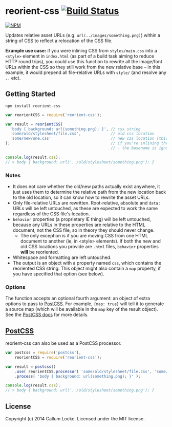 # reorient-css [![Build Status](https://secure.travis-ci.org/callumlocke/reorient-css.png?branch=master)](http://travis-ci.org/callumlocke/reorient-css)

[![NPM](https://nodei.co/npm/reorient-css.png?downloads=true&stars=true)](https://www.npmjs.org/package/reorient-css)


Updates relative asset URLs (e.g. `url(../images/something.png)`) within a string of CSS to reflect a relocation of the CSS file.

**Example use case:** if you were inlining CSS from `styles/main.css` into a `<style>` element in `index.html` (as part of a build task aiming to reduce HTTP round trips), you could use this function to rewrite all the image/font URLs within the CSS so they still work from the new relative base – in this example, it would prepend all file-relative URLs with `style/` (and resolve any `..` etc).


## Getting Started

`npm install reorient-css`

```javascript
var reorientCSS = require('reorient-css');

var result = reorientCSS(
  'body { background: url(something.png); }', // css string
  'some/old/stylesheet/file.css',             // old css location
  'some/new/one.css'                          // new css location (this could even be an .html file,
);                                            // if you're inlining the CSS into a <style> element
                                              // - the basename is ignored anyway)

console.log(result.css);
// > body { background: url('../old/stylesheet/something.png'); }
```

### Notes

- It does not care whether the old/new paths actually exist anywhere, it just uses them to determine the relative path from the new location back to the old location, so it can know how to rewrite the asset URLs.
- Only file-relative URLs are rewritten. Root-relative, absolute and `data:` URLs will be left untouched, as these are expected to work the same regardless of the CSS file's location.
- `behavior` properties (a proprietary IE thing) will be left untouched, because any URLs in these properties are relative to the HTML document, not the CSS file, so in theory they should never change.
  - The only exception is if you are moving CSS from one HTML document to another (ie, in &lt;style&gt; elements). If both the new and old CSS locations you provide are `.html` files, `behavior` properties **will** be reoriented.
- Whitespace and formatting are left untouched.
- The output is an object with a property named `css`, which contains the reoriented CSS string. This object might also contain a `map` property, if you have specified that option (see below).


### Options

The function accepts an optional fourth argument: an object of extra options to pass to [PostCSS](https://github.com/ai/postcss). For example, `{map: true}` will tell it to generate a source map (which will be available in the `map` key of the result object). See the [PostCSS docs](https://github.com/ai/postcss#source-map-1) for more details.

## [PostCSS](https://github.com/ai/postcss)

reorient-css can also be used as a PostCSS processor.

```javascript
var postcss = require('postcss'),
	reorientCSS = require('reorient-css');

var result = postcss()
	.use( reorientCSS.processor( 'some/old/stylesheet/file.css', 'some/new/one.css' ) )
	.process( 'body { background: url(something.png); }' );

console.log(result.css);
// > body { background: url('../old/stylesheet/something.png'); }
```

## License
Copyright (c) 2014 Callum Locke. Licensed under the MIT license.
